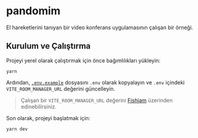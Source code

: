 # pandomim

El hareketlerini tanıyan bir video konferans uygulamasının çalışan bir örneği.

## Kurulum ve Çalıştırma

Projeyi yerel olarak çalıştırmak için önce bağımlılıkları yükleyin:

```
yarn
```

Ardından, [`.env.example`](.env.example) dosyasını `.env` olarak kopyalayın ve `.env` içindeki `VITE_ROOM_MANAGER_URL` değerini güncelleyin.

> Çalışan bir `VITE_ROOM_MANAGER_URL` değerini [Fishjam](https://fishjam.io/app) üzerinden edinebilirsiniz.

Son olarak, projeyi başlatmak için:

```sh
yarn dev
```
